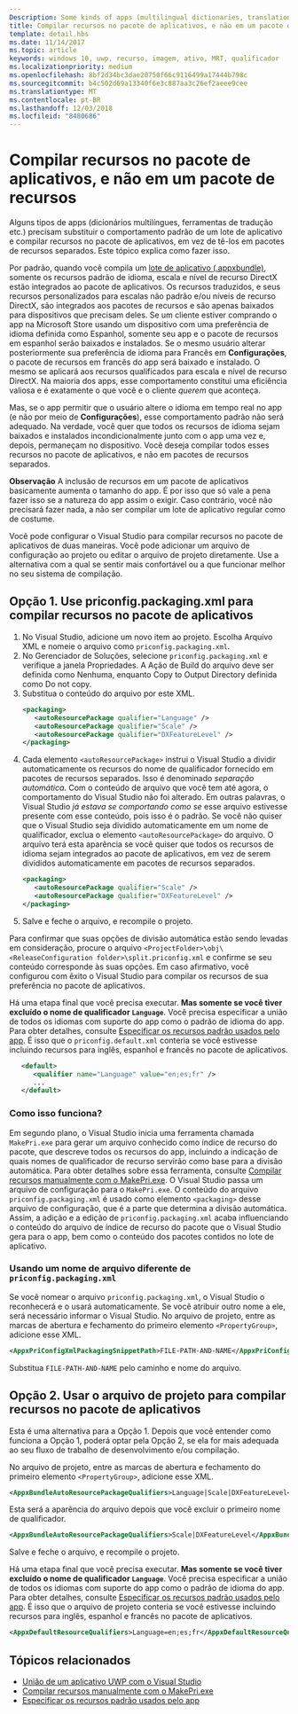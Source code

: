 ```yaml
---
Description: Some kinds of apps (multilingual dictionaries, translation tools, etc.) need to override the default behavior of an app bundle, and build resources into the app package instead of having them in separate resource packages. This topic explains how to do that.
title: Compilar recursos no pacote de aplicativos, e não em um pacote de recursos
template: detail.hbs
ms.date: 11/14/2017
ms.topic: article
keywords: windows 10, uwp, recurso, imagem, ativo, MRT, qualificador
ms.localizationpriority: medium
ms.openlocfilehash: 8bf2d34bc3dae20750f66c9116499a17444b798c
ms.sourcegitcommit: b4c502d69a13340f6e3c887aa3c26ef2aeee9cee
ms.translationtype: MT
ms.contentlocale: pt-BR
ms.lasthandoff: 12/03/2018
ms.locfileid: "8480686"
---
```

# <a name="build-resources-into-your-app-package-instead-of-into-a-resource-pack"></a>Compilar recursos no pacote de aplicativos, e não em um pacote de recursos

Alguns tipos de apps (dicionários multilíngues, ferramentas de tradução etc.) precisam substituir o comportamento padrão de um lote de aplicativo e compilar recursos no pacote de aplicativos, em vez de tê-los em pacotes de recursos separados. Este tópico explica como fazer isso.

Por padrão, quando você compila um [lote de aplicativo (.appxbundle)](../packaging/packaging-uwp-apps.md), somente os recursos padrão de idioma, escala e nível de recurso DirectX estão integrados ao pacote de aplicativos. Os recursos traduzidos, e seus recursos personalizados para escalas não padrão e/ou níveis de recurso DirectX, são integrados aos pacotes de recursos e são apenas baixados para dispositivos que precisam deles. Se um cliente estiver comprando o app na Microsoft Store usando um dispositivo com uma preferência de idioma definida como Espanhol, somente seu app e o pacote de recursos em espanhol serão baixados e instalados. Se o mesmo usuário alterar posteriormente sua preferência de idioma para Francês em **Configurações**, o pacote de recursos em francês do app será baixado e instalado. O mesmo se aplicará aos recursos qualificados para escala e nível de recurso DirectX. Na maioria dos apps, esse comportamento constitui uma eficiência valiosa e é exatamente o que você e o cliente *querem* que aconteça.

Mas, se o app permitir que o usuário altere o idioma em tempo real no app (e não por meio de **Configurações**), esse comportamento padrão não será adequado. Na verdade, você quer que todos os recursos de idioma sejam baixados e instalados incondicionalmente junto com o app uma vez e, depois, permaneçam no dispositivo. Você deseja compilar todos esses recursos no pacote de aplicativos, e não em pacotes de recursos separados.

**Observação** A inclusão de recursos em um pacote de aplicativos basicamente aumenta o tamanho do app. É por isso que só vale a pena fazer isso se a natureza do app assim o exigir. Caso contrário, você não precisará fazer nada, a não ser compilar um lote de aplicativo regular como de costume.

Você pode configurar o Visual Studio para compilar recursos no pacote de aplicativos de duas maneiras. Você pode adicionar um arquivo de configuração ao projeto ou editar o arquivo de projeto diretamente. Use a alternativa com a qual se sentir mais confortável ou a que funcionar melhor no seu sistema de compilação.

## <a name="option-1-use-priconfigpackagingxml-to-build-resources-into-your-app-package"></a>Opção 1. Use priconfig.packaging.xml para compilar recursos no pacote de aplicativos

1. No Visual Studio, adicione um novo item ao projeto. Escolha Arquivo XML e nomeie o arquivo como `priconfig.packaging.xml`.
2. No Gerenciador de Soluções, selecione `priconfig.packaging.xml` e verifique a janela Propriedades. A Ação de Build do arquivo deve ser definida como Nenhuma, enquanto Copy to Output Directory definida como Do not copy.
3. Substitua o conteúdo do arquivo por este XML.
   ```xml
   <packaging>
      <autoResourcePackage qualifier="Language" />
      <autoResourcePackage qualifier="Scale" />
      <autoResourcePackage qualifier="DXFeatureLevel" />
   </packaging>
   ```
4. Cada elemento `<autoResourcePackage>` instrui o Visual Studio a dividir automaticamente os recursos do nome de qualificador fornecido em pacotes de recursos separados. Isso é denominado *separação automática*. Com o conteúdo de arquivo que você tem até agora, o comportamento do Visual Studio não foi alterado. Em outras palavras, o Visual Studio *já estava se comportando como se* esse arquivo estivesse presente com esse conteúdo, pois isso é o padrão. Se você não quiser que o Visual Studio seja dividido automaticamente em um nome de qualificador, exclua o elemento `<autoResourcePackage>` do arquivo. O arquivo terá esta aparência se você quiser que todos os recursos de idioma sejam integrados ao pacote de aplicativos, em vez de serem divididos automaticamente em pacotes de recursos separados.
   ```xml
   <packaging>
      <autoResourcePackage qualifier="Scale" />
      <autoResourcePackage qualifier="DXFeatureLevel" />
   </packaging>
   ```
5. Salve e feche o arquivo, e recompile o projeto.

Para confirmar que suas opções de divisão automática estão sendo levadas em consideração, procure o arquivo `<ProjectFolder>\obj\<ReleaseConfiguration folder>\split.priconfig.xml` e confirme se seu conteúdo corresponde às suas opções. Em caso afirmativo, você configurou com êxito o Visual Studio para compilar os recursos de sua preferência no pacote de aplicativos.

Há uma etapa final que você precisa executar. **Mas somente se você tiver excluído o nome de qualificador `Language`**. Você precisa especificar a união de todos os idiomas com suporte do app como o padrão de idioma do app. Para obter detalhes, consulte [Especificar os recursos padrão usados pelo app](specify-default-resources-installed.md). É isso que o `priconfig.default.xml` conteria se você estivesse incluindo recursos para inglês, espanhol e francês no pacote de aplicativos.

```xml
   <default>
      <qualifier name="Language" value="en;es;fr" />
      ...
   </default>
```

### <a name="how-does-this-work"></a>Como isso funciona?

Em segundo plano, o Visual Studio inicia uma ferramenta chamada `MakePri.exe` para gerar um arquivo conhecido como índice de recurso do pacote, que descreve todos os recursos do app, incluindo a indicação de quais nomes de qualificador de recurso servirão como base para a divisão automática. Para obter detalhes sobre essa ferramenta, consulte [Compilar recursos manualmente com o MakePri.exe](compile-resources-manually-with-makepri.md). O Visual Studio passa um arquivo de configuração para o `MakePri.exe`. O conteúdo do arquivo `priconfig.packaging.xml` é usado como elemento `<packaging>` desse arquivo de configuração, que é a parte que determina a divisão automática. Assim, a adição e a edição de `priconfig.packaging.xml` acaba influenciando o conteúdo do arquivo de índice de recurso do pacote que o Visual Studio gera para o app, bem como o conteúdo dos pacotes contidos no lote de aplicativo.

### <a name="using-a-different-file-name-than-priconfigpackagingxml"></a>Usando um nome de arquivo diferente de `priconfig.packaging.xml`

Se você nomear o arquivo `priconfig.packaging.xml`, o Visual Studio o reconhecerá e o usará automaticamente. Se você atribuir outro nome a ele, será necessário informar o Visual Studio. No arquivo de projeto, entre as marcas de abertura e fechamento do primeiro elemento `<PropertyGroup>`, adicione esse XML.

```xml
<AppxPriConfigXmlPackagingSnippetPath>FILE-PATH-AND-NAME</AppxPriConfigXmlPackagingSnippetPath>
```

Substitua `FILE-PATH-AND-NAME` pelo caminho e nome do arquivo.

## <a name="option-2-use-your-project-file-to-build-resources-into-your-app-package"></a>Opção 2. Usar o arquivo de projeto para compilar recursos no pacote de aplicativos

Esta é uma alternativa para a Opção 1. Depois que você entender como funciona a Opção 1, poderá optar pela Opção 2, se ela for mais adequada ao seu fluxo de trabalho de desenvolvimento e/ou compilação.

No arquivo de projeto, entre as marcas de abertura e fechamento do primeiro elemento `<PropertyGroup>`, adicione esse XML.

```xml
<AppxBundleAutoResourcePackageQualifiers>Language|Scale|DXFeatureLevel</AppxBundleAutoResourcePackageQualifiers>
```

Esta será a aparência do arquivo depois que você excluir o primeiro nome de qualificador.

```xml
<AppxBundleAutoResourcePackageQualifiers>Scale|DXFeatureLevel</AppxBundleAutoResourcePackageQualifiers>
```

Salve e feche o arquivo, e recompile o projeto.

Há uma etapa final que você precisa executar. **Mas somente se você tiver excluído o nome de qualificador `Language`**. Você precisa especificar a união de todos os idiomas com suporte do app como o padrão de idioma do app. Para obter detalhes, consulte [Especificar os recursos padrão usados pelo app](specify-default-resources-installed.md). É isso que o arquivo de projeto conteria se você estivesse incluindo recursos para inglês, espanhol e francês no pacote de aplicativos.

```xml
<AppxDefaultResourceQualifiers>Language=en;es;fr</AppxDefaultResourceQualifiers>
```

## <a name="related-topics"></a>Tópicos relacionados

* [União de um aplicativo UWP com o Visual Studio](../packaging/packaging-uwp-apps.md)
* [Compilar recursos manualmente com o MakePri.exe](compile-resources-manually-with-makepri.md)
* [Especificar os recursos padrão usados pelo app](specify-default-resources-installed.md)